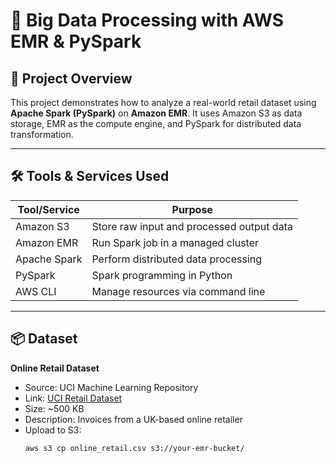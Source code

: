 # 🚀 Big Data Processing with AWS EMR & PySpark

## 📌 Project Overview

This project demonstrates how to analyze a real-world retail dataset using **Apache Spark (PySpark)** on **Amazon EMR**. It uses Amazon S3 as data storage, EMR as the compute engine, and PySpark for distributed data transformation.

---

## 🛠️ Tools & Services Used

| Tool/Service     | Purpose                                  |
|------------------|-------------------------------------------|
| Amazon S3        | Store raw input and processed output data |
| Amazon EMR       | Run Spark job in a managed cluster        |
| Apache Spark     | Perform distributed data processing       |
| PySpark          | Spark programming in Python               |
| AWS CLI          | Manage resources via command line         |

---

## 📦 Dataset

**Online Retail Dataset**  
- Source: UCI Machine Learning Repository  
- Link: [UCI Retail Dataset](https://archive.ics.uci.edu/ml/datasets/Online+Retail)  
- Size: ~500 KB  
- Description: Invoices from a UK-based online retailer  
- Upload to S3:
  ```bash
  aws s3 cp online_retail.csv s3://your-emr-bucket/
